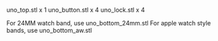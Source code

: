 uno_top.stl x 1
uno_button.stl x 4
uno_lock.stl x 4

For 24MM watch band, use uno_bottom_24mm.stl
For apple watch style bands, use uno_bottom_aw.stl

